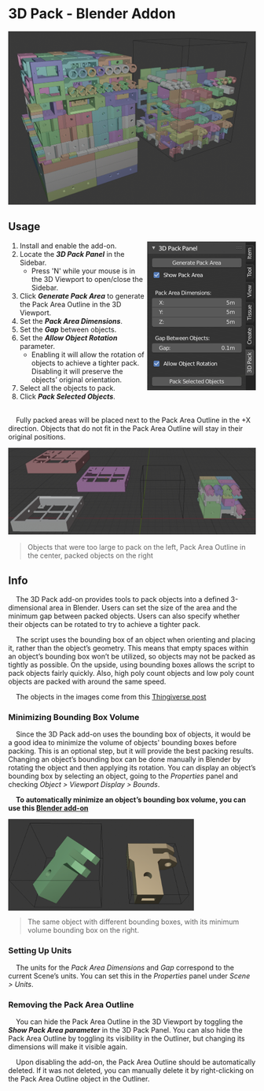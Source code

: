 # 3D Pack - Blender Addon
![Image of Full Pack](images/Addon%20Doc%20-%20Full%20Pack.png)
## Usage
<img align="right" src="images/Addon%20Doc%20-%20Pack%20Panel%20Image.png">

1. Install and enable the add-on.
2. Locate the ***3D Pack Panel*** in the Sidebar.
    - Press 'N' while your mouse is in the 3D Viewport to open/close the Sidebar.
3. Click ***Generate Pack Area*** to generate the Pack Area Outline in the 3D Viewport.
4. Set the ***Pack Area Dimensions***.
5. Set the ***Gap*** between objects.
6. Set the ***Allow Object Rotation*** parameter.
    - Enabling it will allow the rotation of objects to achieve a tighter pack. Disabling it will preserve the objects’ original orientation.
7. Select all the objects to pack.
8. Click ***Pack Selected Objects***.
<br><br>

&nbsp;&nbsp;&nbsp;&nbsp;Fully packed areas will be placed next to the Pack Area Outline in the +X direction. Objects that do not fit in the Pack Area Outline will stay in their original positions.


![Image of Packing Results](images/Addon%20Doc%20-%20Result%20Image.png)
>Objects that were too large to pack on the left, Pack Area Outline in the center, packed objects on the right

## Info
&nbsp;&nbsp;&nbsp;&nbsp;The 3D Pack add-on provides tools to pack objects into a defined 3-dimensional area in Blender. Users can set the size of the area and the minimum gap between packed objects. Users can also specify whether their objects can be rotated to try to achieve a tighter pack.

&nbsp;&nbsp;&nbsp;&nbsp;The script uses the bounding box of an object when orienting and placing it, rather than the object’s geometry. This means that empty spaces within an object’s bounding box won’t be utilized, so objects may not be packed as tightly as possible. On the upside, using bounding boxes allows the script to pack objects fairly quickly. Also, high poly count objects and low poly count objects are packed with around the same speed.

&nbsp;&nbsp;&nbsp;&nbsp;The objects in the images come from this [Thingiverse post](https://www.thingiverse.com/thing:239105)

### Minimizing Bounding Box Volume
&nbsp;&nbsp;&nbsp;&nbsp;Since the 3D Pack add-on uses the bounding box of objects, it would be a good idea to minimize the volume of objects' bounding boxes before packing. This is an optional step, but it will provide the best packing results. Changing an object’s bounding box can be done manually in Blender by rotating the object and then applying its rotation. You can display an object’s bounding box by selecting an object, going to the *Properties* panel and checking *Object > Viewport Display > Bounds*.

&nbsp;&nbsp;&nbsp;&nbsp;**To automatically minimize an object’s bounding box volume, you can use this [Blender add-on]()**

<img src="images/Addon%20Doc%20-%20Bound%20Box%20Difference%20Image.png" height="75%" width="75%" align="center"></img>
>The same object with different bounding boxes, with its minimum volume bounding box on the right.

### Setting Up Units
&nbsp;&nbsp;&nbsp;&nbsp;The units for the *Pack Area Dimensions* and *Gap* correspond to the current Scene’s units. You can set this in the *Properties* panel under *Scene > Units*.
    
### Removing the Pack Area Outline
&nbsp;&nbsp;&nbsp;&nbsp;You can hide the Pack Area Outline in the 3D Viewport by toggling the ***Show Pack Area parameter*** in the 3D Pack Panel. You can also hide the Pack Area Outline by toggling its visibility in the Outliner, but changing its dimensions will make it visible again. 

&nbsp;&nbsp;&nbsp;&nbsp;Upon disabling the add-on, the Pack Area Outline should be automatically deleted.  If it was not deleted, you can manually delete it by right-clicking on the Pack Area Outline object in the Outliner.
